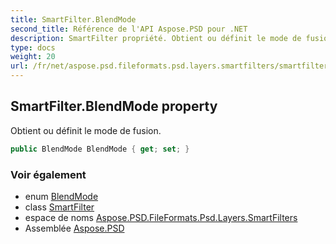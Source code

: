 ```yaml
---
title: SmartFilter.BlendMode
second_title: Référence de l'API Aspose.PSD pour .NET
description: SmartFilter propriété. Obtient ou définit le mode de fusion.
type: docs
weight: 20
url: /fr/net/aspose.psd.fileformats.psd.layers.smartfilters/smartfilter/blendmode/
---
```

## SmartFilter.BlendMode property

Obtient ou définit le mode de fusion.

```csharp
public BlendMode BlendMode { get; set; }
```

### Voir également

* enum [BlendMode](../../../aspose.psd.fileformats.core.blending/blendmode/)
* class [SmartFilter](../)
* espace de noms [Aspose.PSD.FileFormats.Psd.Layers.SmartFilters](../../smartfilter/)
* Assemblée [Aspose.PSD](../../../)


